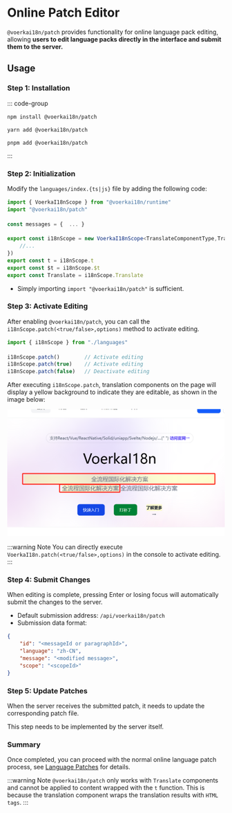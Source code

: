 # Online Patch Editor

`@voerkai18n/patch` provides functionality for online language pack editing, allowing **users to edit language packs directly in the interface and submit them to the server.**

## Usage

### Step 1: Installation

::: code-group
```shell [npm]
npm install @voerkai18n/patch
```

```shell [yarn]
yarn add @voerkai18n/patch
```

```shell [pnpm]
pnpm add @voerkai18n/patch
```
:::

### Step 2: Initialization

Modify the `languages/index.{ts|js}` file by adding the following code:

```ts {2}
import { VoerkaI18nScope } from "@voerkai18n/runtime"
import "@voerkai18n/patch"

const messages = {  ... }

export const i18nScope = new VoerkaI18nScope<TranslateComponentType,TransformResultType>({    
    //...
}) 
export const t = i18nScope.t
export const $t = i18nScope.$t
export const Translate = i18nScope.Translate
```

- Simply importing `import "@voerkai18n/patch"` is sufficient.

### Step 3: Activate Editing

After enabling `@voerkai18n/patch`, you can call the `i18nScope.patch(<true/false>,options)` method to activate editing.

```ts {3-5}
import { i18nScope } from "./languages"

i18nScope.patch()        // Activate editing       
i18nScope.patch(true)    // Activate editing
i18nScope.patch(false)   // Deactivate editing
```

After executing `i18nScope.patch`, translation components on the page will display a yellow background to indicate they are editable, as shown in the image below:

![](./patch.png)


:::warning Note
You can directly execute `VoerkaI18n.patch(<true/false>,options)` in the console to activate editing.
:::

### Step 4: Submit Changes

When editing is complete, pressing Enter or losing focus will automatically submit the changes to the server.

- Default submission address: `/api/voerkai18n/patch`
- Submission data format:

```json
{
    "id": "<messageId or paragraphId>",
    "language": "zh-CN",
    "message": "<modified message>",
    "scope": "<scopeId>"
}
```

### Step 5: Update Patches

When the server receives the submitted patch, it needs to update the corresponding patch file.

This step needs to be implemented by the server itself.

### Summary

Once completed, you can proceed with the normal online language patch process, see [Language Patches](./lang-patch) for details.


:::warning Note
`@voerkai18n/patch` only works with `Translate` components and cannot be applied to content wrapped with the `t` function.
This is because the translation component wraps the translation results with `HTML tags`.
:::